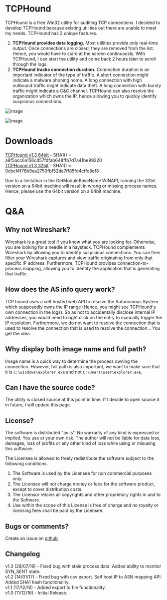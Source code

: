 TCPHound
======================

TCPHound is a free Win32 utility for auditing TCP connections. I decided to develop TCPHound because existing utilities out there are unable to meet my needs. TCPHound has 2 unique features.

1.   **TCPHound provides data logging.** Most utilities provide only real-time output. Once connections are closed, they are removed from the list. Hence, you would have to stare at the screen continuously. With TCPHound, I can start the utility and come back 2 hours later to scroll through the logs. 
2.   **TCPHound tracks connection duration.** Connection duration is an important indicator of the type of traffic. A short connection might indicate a malware phoning home. A long connection with high outbound traffic might indicate data theft. A long connection with bursty traffic might indicate a C&C channel. TCPHound can also resolve the organization which owns the IP, hence allowing you to quickly identify suspicious connections.

![image](https://limbenjamin.com/media/tcphound.png)
  
![image](https://limbenjamin.com/media/tcphound2.png)

Downloads
=========

[TCPHound v1.3 64bit](https://limbenjamin.com/files/TCPHound/TCPHound_v1.3_x64.exe) - SHA1() = a8f5acc6a156cd57fdfab648ffb7d7a41be99220  
[TCPHound v1.3 32bit](https://limbenjamin.com/files/TCPHound/TCPHound_v1.3_x86.exe) - SHA1() = 0cbcf4f78b9ea2750fbf52da7ff85fd4cffc8ef8  

Due to a limitation in the GetModuleBaseName WINAPI, running the 32bit version on a 64bit machine will result in wrong or missing process names. Hence, please use the 64bit version on a 64bit machine.


Q&A
===
  
  
Why not Wireshark?
------------------
Wireshark is a great tool if you know what you are looking for. Otherwise, you are looking for a needle in a haystack. TCPHound complements Wireshark by allowing you to identify suspicious connections. You can then filter your Wireshark captures and view traffic originating from only that specific IP address. Furthermore, TCPHound provides connection-to-process mapping, allowing you to identify the application that is generating that traffic.

How does the AS info query work?
---------------------------------
TCP hound uses a self hosted web API to resolve the Autonomous System which supposedly owns the IP range (Hence, you might see TCPHound's own connection in the logs). So as not to accidentally disclose internal IP addresses, you would need to right click on the entry to manually trigger the IP resolution. Furthermore, we do not want to resolve the connection that is used to resolve the connection that is used to resolve the connection... You get the idea.  

Why display both image name and full path?
------------------------------------------
Image name is a quick way to determine the process owning the connection. However, full path is also important, we want to make sure that it is `C:\windows\explorer.exe` and not `C:\Users\user\explorer.exe`.

Can I have the source code?
---------------------------
The utility is closed source at this point in time. If I decide to open source it in future, I will update this page.

License?
--------
The software is distributed "as is". No warranty of any kind is expressed or implied. You use at your own risk. The author will not be liable for data loss, damages, loss of profits or any other kind of loss while using or misusing this software.

The Licensee is allowed to freely redistribute the software subject to the following conditions.  
1.	The Software is used by the Licensee for non commercial purposes only.  
2.	The Licensee will not charge money or fees for the software product, except to cover distribution costs.  
3.  The Licensor retains all copyrights and other proprietary rights in and to the Software.  
4.	Use within the scope of this License is free of charge and no royalty or licensing fees shall be paid by the Licensee.  

Bugs or comments?
-----------------
Create an issue on [github](https://github.com/limbenjamin/TCPHound)

Changelog
---------

v1.3 (28/07/19) - Fixed bug with stale process data. Added ability to monitor SYN_SENT state.  
v1.2 (14/01/17) - Fixed bug with csv export. Self host IP to ASN mapping API. Added SHA1 hash functionality.  
v1.1 (17/12/16) - Added export to file functionality.  
v1.0 (11/12/16) - Initial Release.  
  
